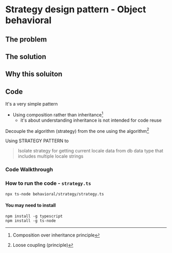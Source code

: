 # Strategy design pattern - Object behavioral

## The problem

## The solution

## Why this soluiton

## Code

It's a very simple pattern
- Using composition rather than inheritance[^1]
    - it's about understanding inheritance is not intended for code reuse

Decouple the algorithm (strategy) from the one using the algorithm[^2]

Using STRATEGY PATTERN to
> Isolate strategy for getting current locale data from db data type that includes multiple locale strings

[^1]: Composition over inheritance principle  
[^2]: Loose coupling (principle)

### Code Walkthrough


### How to run the code - `strategy.ts`

```
npx ts-node behavioral/strategy/strategy.ts
```

#### You may need to install

```
npm install -g typescript
npm install -g ts-node
```
